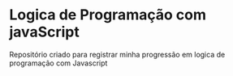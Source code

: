 # Logica de Programação com javaScript
 Repositório criado para registrar minha progressão em logica de programação com Javascript
